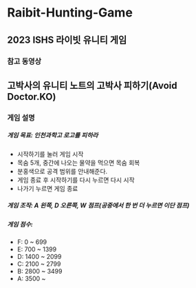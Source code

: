 # Raibit-Hunting-Game
2023 ISHS 라이빗 유니티 게임
---
### 참고 동영상

고박사의 유니티 노트의 고박사 피하기(Avoid Doctor.KO)
---
### 게임 설명

##### 게임 목표: 인천과학고 로고를 피하라

+ 시작하기를 눌러 게임 시작
+ 목숨 5개, 중간에 나오는 물약을 먹으면 목숨 회복
+ 분홍색으로 공격 범위를 안내해준다.
+ 게임 종료 후 시작하기를 다시 누르면 다시 시작
+ 나가기 누르면 게임 종료

##### 게임 조작: A 왼쪽, D 오른쪽, W 점프(공중에서 한 번 더 누르면 이단 점프)

##### 게임 점수:
+ F: 0 ~ 699
+ E: 700 ~ 1399
+ D: 1400 ~ 2099
+ C: 2100 ~ 2799
+ B: 2800 ~ 3499
+ A: 3500 ~
